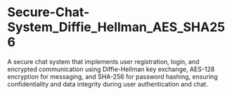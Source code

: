 # Secure-Chat-System_Diffie_Hellman_AES_SHA256
A secure chat system that implements user registration, login, and encrypted communication using Diffie-Hellman key exchange, AES-128 encryption for messaging, and SHA-256 for password hashing, ensuring confidentiality and data integrity during user authentication and chat.
